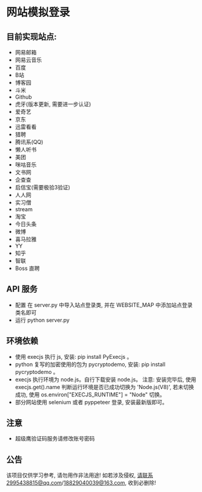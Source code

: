 # 网站模拟登录

目前实现站点:
-----------

   * 网易邮箱
   * 网易云音乐
   * 百度
   * B站
   * 博客园
   * 斗米
   * Github
   * 虎牙(版本更新, 需要进一步认证)
   * 爱奇艺
   * 京东
   * 迅雷看看
   * 猎聘
   * 腾讯系(QQ)
   * 懒人听书
   * 美团
   * 咪咕音乐
   * 文书网
   * 企查查
   * 启信宝(需要极验3验证)
   * 人人网
   * 实习僧
   * stream
   * 淘宝
   * 今日头条
   * 微博
   * 喜马拉雅
   * YY 
   * 知乎
   * 智联
   * Boss 直聘

API 服务
------

 * 配置
    在 server.py 中导入站点登录类, 并在 WEBSITE_MAP 中添加站点登录类名即可
 * 运行
    python server.py

环境依赖
--------

* 使用 execjs 执行 js, 安装: pip install PyExecjs 。 
* python 复写的加密使用的包为 pycryptodemo, 安装: pip install pycryptodemo 。
* execjs 执行环境为 node.js。自行下载安装 node.js。
  注意: 安装完毕后, 使用 execjs.get().name 判断运行环境是否已成功切换为 'Node.js(V8)', 若未切换成功, 使用 os.environ["EXECJS_RUNTIME"] = "Node" 切换。
* 部分网站使用 selenium 或者 pyppeteer 登录, 安装最新版即可。 

注意
------

 * 超级鹰验证码服务请修改账号密码
 
公告
--------

该项目仅供学习参考, 请勿用作非法用途! 如若涉及侵权, 请联系2995438815@qq.com/18829040039@163.com, 收到必删除! 